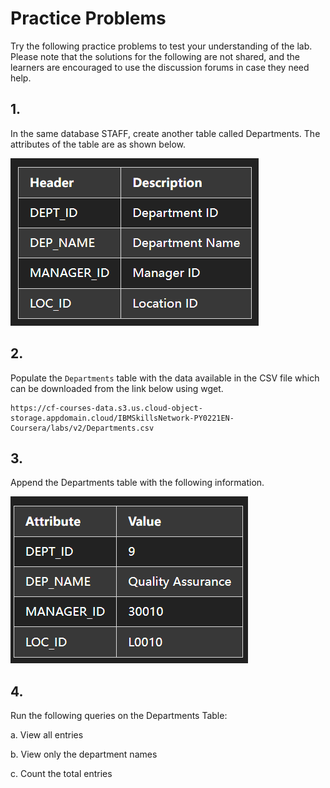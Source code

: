 # Practice Problems

Try the following practice problems to test your understanding of the lab. Please note that the solutions for the following are not shared, and the learners are encouraged to use the discussion forums in case they need help.

## 1.

In the same database STAFF, create another table called Departments. The attributes of the table are as shown below.

![department](department.png)

## 2.

Populate the `Departments` table with the data available in the CSV file which can be downloaded from the link below using wget.

```
https://cf-courses-data.s3.us.cloud-object-storage.appdomain.cloud/IBMSkillsNetwork-PY0221EN-Coursera/labs/v2/Departments.csv
```

## 3. 

Append the Departments table with the following information.

![value](department_value.png)

## 4.

Run the following queries on the Departments Table:

a. View all entries

b. View only the department names

c. Count the total entries